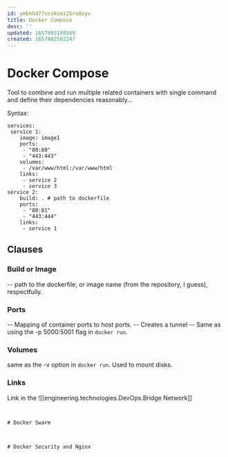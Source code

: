 ```yaml
---
id: ymbkhd77ssskcmi25ro8oyv
title: Docker Compose
desc: ''
updated: 1657803180569
created: 1657802582247
---
```



# Docker Compose


Tool to combine and run multiple related containers with single command and define their dependencies reasonably...

Syntax:

```
services:
 service 1:
    image: image1
    ports:
     - "80:80"
     - "443:443"
    volumes:
     - /var/www/html:/var/www/html
    links:
     - service 2
     - service 3
service 2:
    build: . # path to dockerfile
    ports:
     - "80:81"
     - "443:444"
    links:
     - service 1

```

## Clauses

### Build or Image
 -- path to the dockerfile, or image name (from the repository, I guess), respectfully.

### Ports
 -- Mapping of container ports to host ports.
 -- Creates a tunnel
 -- Same as using the -p 5000:5001 flag in `docker run`.

###  Volumes
 same as the -v option in `docker run`. Used to mount disks.


### Links

 Link in the ![[engineering.technologies.DevOps.Bridge Network]]
 




```


# Docker Swarm



# Docker Security and Nginx